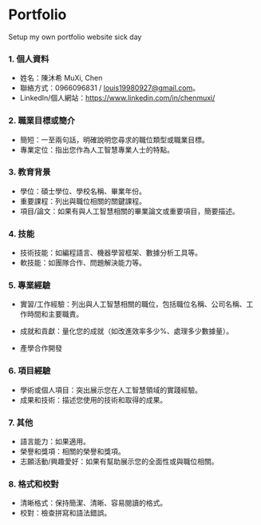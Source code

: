 # Portfolio
Setup my own portfolio website
sick day

### 1. 個人資料
* 姓名：陳沐希 MuXi, Chen
* 聯絡方式：0966096831 / louis19980927@gmail.com。
* LinkedIn/個人網站：https://www.linkedin.com/in/chenmuxi/
### 2. 職業目標或簡介
* 簡短：一至兩句話，明確說明您尋求的職位類型或職業目標。
* 專業定位：指出您作為人工智慧專業人士的特點。
### 3. 教育背景
* 學位：碩士學位、學校名稱、畢業年份。
* 重要課程：列出與職位相關的關鍵課程。
* 項目/論文：如果有與人工智慧相關的畢業論文或重要項目，簡要描述。
### 4. 技能
* 技術技能：如編程語言、機器學習框架、數據分析工具等。
* 軟技能：如團隊合作、問題解決能力等。
### 5. 專業經驗
* 實習/工作經驗：列出與人工智慧相關的職位，包括職位名稱、公司名稱、工作時間和主要職責。
* 成就和貢獻：量化您的成就（如改進效率多少%、處理多少數據量）。

* 產學合作開發

### 6. 項目經驗
* 學術或個人項目：突出展示您在人工智慧領域的實踐經驗。
* 成果和技術：描述您使用的技術和取得的成果。
### 7. 其他
* 語言能力：如果適用。
* 榮譽和獎項：相關的榮譽和獎項。
* 志願活動/興趣愛好：如果有幫助展示您的全面性或與職位相關。
### 8. 格式和校對
* 清晰格式：保持簡潔、清晰、容易閱讀的格式。
* 校對：檢查拼寫和語法錯誤。
